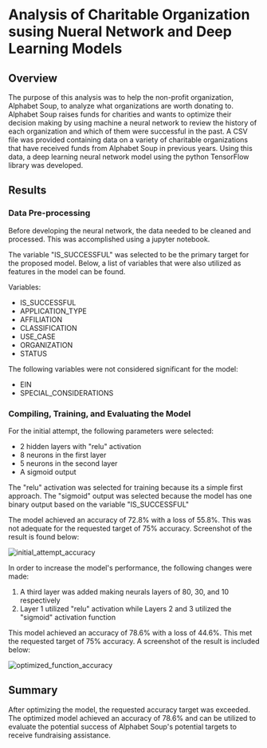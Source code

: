 # Analysis of Charitable Organization susing Nueral Network and Deep Learning Models
## Overview
The purpose of this analysis was to help the non-profit organization, Alphabet Soup, to analyze what organizations are worth donating to. Alphabet Soup raises funds for charities and wants to optimize their decision making by using machine a neural network to review the history of each organization and which of them were successful in the past. A CSV file was provided containing data on a variety of charitable organizations that have received funds from Alphabet Soup in previous years. Using this data, a deep learning neural network model using the python TensorFlow library was developed. 

## Results
### Data Pre-processing
Before developing the neural network, the data needed to be cleaned and processed. This was accomplished using a jupyter notebook. 

The variable "IS_SUCCESSFUL" was selected to be the primary target for the proposed model. Below, a list of variables that were also utilized as features in the model can be found. 

Variables:
* IS_SUCCESSFUL
* APPLICATION_TYPE
* AFFILIATION
* CLASSIFICATION
* USE_CASE
* ORGANIZATION
* STATUS

The following variables were not considered significant for the model:
* EIN
* SPECIAL_CONSIDERATIONS

### Compiling, Training, and Evaluating the Model
For the initial attempt, the following parameters were selected:
* 2 hidden layers with "relu" activation 
* 8 neurons in the first layer
* 5 neurons in the second layer
* A sigmoid output

The "relu" activation was selected for training because its a simple first approach. The "sigmoid" output was selected because the model has one binary output based on the variable "IS_SUCCESSFUL"

The model achieved an accuracy of 72.8% with a loss of 55.8%. This was not adequate for the requested target of 75% accuracy. Screenshot of the result is found below:

![initial_attempt_accuracy](https://user-images.githubusercontent.com/104606662/190947452-2e29401a-0bdb-45ec-9058-a61a02bac43f.png)

In order to increase the model's performance, the following changes were made:
1. A third layer was added making neurals layers of 80, 30, and 10 respectively
2. Layer 1 utilized "relu" activation while Layers 2 and 3 utilized the "sigmoid" activation function

This model achieved an accuracy of 78.6% with a loss of 44.6%. This met the requested target of 75% accuracy. A screenshot of the result is included below:

![optimized_function_accuracy](https://user-images.githubusercontent.com/104606662/190947778-c04e96ca-940e-4e52-8325-a15d80ec8050.png)

## Summary
After optimizing the model, the requested accuracy target was exceeded. The optimized model achieved an accuracy of 78.6% and can be utilized to evaluate the potential success of Alphabet Soup's potential targets to receive fundraising assistance. 
